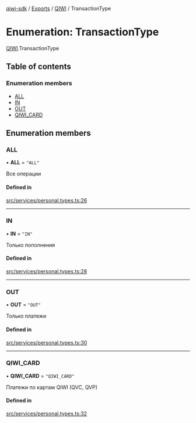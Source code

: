 [qiwi-sdk](../README.md) / [Exports](../modules.md) / [QIWI](../modules/QIWI.md) / TransactionType

# Enumeration: TransactionType

[QIWI](../modules/QIWI.md).TransactionType

## Table of contents

### Enumeration members

- [ALL](QIWI.TransactionType.md#all)
- [IN](QIWI.TransactionType.md#in)
- [OUT](QIWI.TransactionType.md#out)
- [QIWI\_CARD](QIWI.TransactionType.md#qiwi_card)

## Enumeration members

### ALL

• **ALL** = `"ALL"`

Все операции

#### Defined in

[src/services/personal.types.ts:26](https://github.com/AlexXanderGrib/node-qiwi-sdk/blob/df33dc3/src/services/personal.types.ts#L26)

___

### IN

• **IN** = `"IN"`

Только пополнения

#### Defined in

[src/services/personal.types.ts:28](https://github.com/AlexXanderGrib/node-qiwi-sdk/blob/df33dc3/src/services/personal.types.ts#L28)

___

### OUT

• **OUT** = `"OUT"`

Только платежи

#### Defined in

[src/services/personal.types.ts:30](https://github.com/AlexXanderGrib/node-qiwi-sdk/blob/df33dc3/src/services/personal.types.ts#L30)

___

### QIWI\_CARD

• **QIWI\_CARD** = `"QIWI_CARD"`

Платежи по картам QIWI (QVC, QVP)

#### Defined in

[src/services/personal.types.ts:32](https://github.com/AlexXanderGrib/node-qiwi-sdk/blob/df33dc3/src/services/personal.types.ts#L32)
